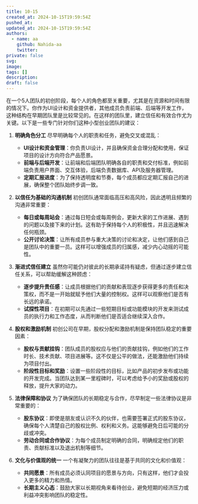 ```yaml
---
title: 10-15
created_at: 2024-10-15T19:59:54Z
pushed_at: 
updated_at: 2024-10-15T19:59:54Z
authors:
  - name: aa
    github: Nahida-aa
    twitter: 
private: false
svg: 
image: 
tags: []
description: 
draft: false
---
```


在一个5人团队的初创阶段，每个人的角色都至关重要，尤其是在资源和时间有限的情况下。你作为UI设计和资金提供者，其他成员负责前端、后端等开发工作，这种结构在早期团队里是比较常见的。在这样的团队里，建立信任和有效合作尤为关键。以下是一些专门针对你们这种小型创业团队的建议：

1. **明确角色分工**
尽早明确每个人的职责和任务，避免交叉或混乱：
   - **UI设计和资金管理**：你负责UI设计，并且确保资金合理分配和使用，保证项目的设计方向符合产品愿景。
   - **前端与后端开发**：让前端和后端团队明确各自的职责和交付标准，例如前端负责用户界面、交互体验，后端负责数据库、API及服务器管理。
   - **定期汇报进度**：为了保持透明度和节奏，每个成员都应定期汇报自己的进展，确保整个团队始终步调一致。

2. **以信任为基础的沟通机制**
初创团队通常面临高压和高风险，因此透明且频繁的沟通非常重要：
   - **每日或每周站会**：通过每日短会或每周例会，更新大家的工作进展、遇到的问题以及接下来的计划。这有助于保持每个人的积极性，并且迅速解决任何瓶颈。
   - **公开讨论决策**：让所有成员参与重大决策的讨论和决定，让他们感到自己是团队中的重要一员。这样可以增强成员的归属感，减少内心动摇的可能性。

3. **渐进式信任建立**
虽然你可能仍对彼此的长期承诺持有疑虑，但通过逐步建立信任关系，可以帮助缓解这种顾虑：
   - **逐步提升责任感**：让成员根据他们的贡献和表现逐步获得更多的责任和决策权，而不是一开始就赋予他们大量的控制权。这样可以观察他们是否有长远的承诺。
   - **试探性项目**：在初期可以先通过一些短期目标或功能模块的开发来测试成员的执行力和工作态度，从而判断他们是否适合继续深入合作。

4. **股权和激励机制**
初创公司在早期，股权分配和激励机制是保持团队稳定的重要因素：
   - **股权与贡献挂钩**：团队成员的股权应与他们的贡献挂钩，例如他们的工作时长、技术贡献、项目进展等。这不仅是公平的做法，还能激励他们持续为项目付出。
   - **阶段性目标和奖励**：设置一些阶段性的目标，比如产品的初步发布或功能的开发完成。当团队达到某一里程碑时，可以考虑给予小的奖励或股权的释放，提升大家的动力。

5. **法律保障和协议**
为了确保团队的长期稳定与合作，尽早制定一些法律协议是非常重要的：
   - **股东协议**：即使是朋友或认识不久的伙伴，也需要签署正式的股东协议，确保每个人清楚自己的股权比例、权利和义务。这能够避免日后可能的分歧或冲突。
   - **劳动合同或合作协议**：为每个成员制定明确的合同，明确规定他们的职责、贡献标准以及退出机制等细节。

6. **文化与价值观的统一**
一个有凝聚力的团队往往是基于共同的文化和价值观：
   - **共同愿景**：所有成员必须认同项目的愿景与方向，只有这样，他们才会投入更多的精力和热情。
   - **长期主义心态**：鼓励大家以长期视角来看待创业，避免短期的经济压力或利益冲突影响团队的稳定性。